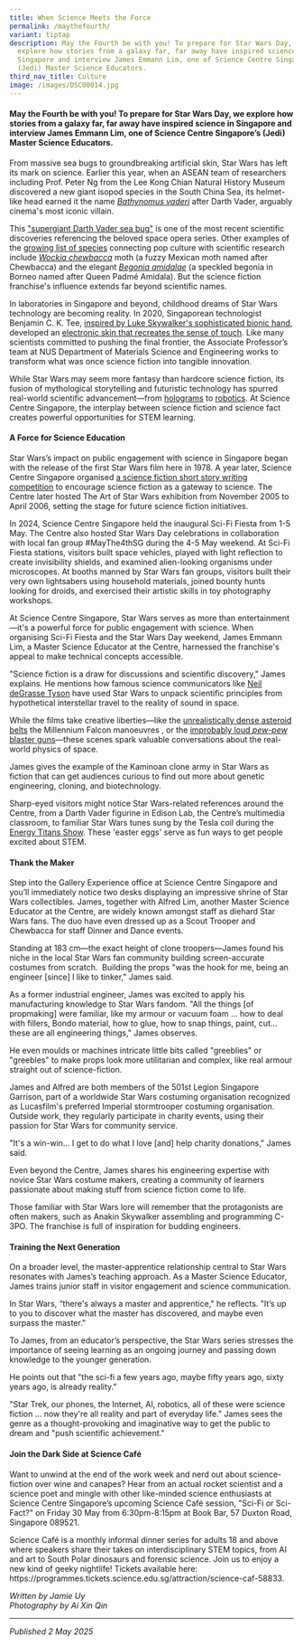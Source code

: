 ```yaml
---
title: When Science Meets the Force
permalink: /maythefourth/
variant: tiptap
description: May the Fourth be with you! To prepare for Star Wars Day, we
  explore how stories from a galaxy far, far away have inspired science in
  Singapore and interview James Emmann Lim, one of Science Centre Singapore’s
  (Jedi) Master Science Educators.
third_nav_title: Culture
image: /images/DSC00014.jpg
---
```

<h4>May the Fourth be with you! To prepare for Star Wars Day, we explore how stories from a galaxy far, far away have inspired science in Singapore and interview James Emmann Lim, one of Science Centre Singapore’s (Jedi) Master Science Educators.</h4>
<p>From massive sea bugs to groundbreaking artificial skin, Star Wars has
left its mark on science. Earlier this year, when an ASEAN team of researchers
including Prof. Peter Ng from the Lee Kong Chian Natural History Museum
discovered a new giant isopod species in the South China Sea, its helmet-like
head earned it the name <em><a href="https://lkcnhm.nus.edu.sg/meet-darth-vader-a-collaborative-discovery-across-borders/" rel="noopener noreferrer nofollow" target="_blank">Bathynomus vaderi</a></em> after
Darth Vader, arguably cinema's most iconic villain.</p>
<p>This <a href="https://www.livescience.com/animals/crustaceans/new-supergiant-darth-vader-sea-bug-discovered-in-south-china-sea-and-its-absolutely-massive" rel="noopener noreferrer nofollow" target="_blank">"supergiant Darth Vader sea bug"</a> is
one of the most recent scientific discoveries referencing the beloved space
opera series. Other examples of the <a href="https://en.wikipedia.org/wiki/List_of_organisms_named_after_the_Star_Wars_series" rel="noopener noreferrer nofollow" target="_blank">growing list of species</a> connecting
pop culture with scientific research include <em><a href="https://doi.org/10.4289/0013-8797-111.1.166" rel="noopener noreferrer nofollow" target="_blank">Wockia chewbacca</a></em> moth
(a fuzzy Mexican moth named after Chewbacca) and the elegant <em><a href="https://begonia.wiki/index.php/Begonia_amidalae" rel="noopener noreferrer nofollow" target="_blank">Begonia amidalae</a></em> (a
speckled begonia in Borneo named after Queen Padmé Amidala). But the science
fiction franchise's influence extends far beyond scientific names.</p>
<p>In laboratories in Singapore and beyond, childhood dreams of Star Wars
technology are becoming reality. In 2020, Singaporean technologist Benjamin
C. K. Tee, <a href="https://edition.cnn.com/2018/03/21/health/benjamin-tee-tomorrows-hero/index.html" rel="noopener noreferrer nofollow" target="_blank">inspired by Luke Skywalker's sophisticated bionic hand</a>,
developed an <a href="https://nus.edu.sg/alumnet/thealumnus/issue-126/perspectives/frontiers/searching-for-a-new-sensation" rel="noopener noreferrer nofollow" target="_blank">electronic skin that recreates the sense of touch</a>.
Like many scientists committed to pushing the final frontier, the Associate
Professor’s team at NUS Department of Materials Science and Engineering
works to transform what was once science fiction into tangible innovation.</p>
<p>While Star Wars may seem more fantasy than hardcore science fiction, its
fusion of mythological storytelling and futuristic technology has spurred
real-world scientific advancement—from <a href="https://www.sciencealert.com/scientists-have-created-star-wars-style-holograms-in-the-lab" rel="noopener noreferrer nofollow" target="_blank">holograms</a> to
<a href="https://www.techradar.com/computing/artificial-intelligence/nvidia-google-and-disneys-ai-powered-star-wars-robot-is-absolutely-the-droid-ive-been-looking-for" rel="noopener noreferrer nofollow" target="_blank">robotics</a>. At Science Centre Singapore, the interplay between science
fiction and science fact creates powerful opportunities for STEM learning.</p>
<h4><strong>A Force for Science Education</strong></h4>
<p>Star Wars’s impact on public engagement with science in Singapore began
with the release of the first Star Wars film here in 1978. A year later,
Science Centre Singapore organised <a href="https://biblioasia.nlb.gov.sg/vol-13/issue-2/jul-sep-2017/sci-fi-in-singapore/" rel="noopener noreferrer nofollow" target="_blank">a science fiction short story writing competition</a> to
encourage science fiction as a gateway to science. The Centre later hosted
The Art of Star Wars exhibition from November 2005 to April 2006, setting
the stage for future science fiction initiatives.</p>
<p>In 2024, Science Centre Singapore held the inaugural Sci-Fi Fiesta from
1-5 May. The Centre also hosted Star Wars Day celebrations in collaboration
with local fan group #MayThe4thSG during the 4-5 May weekend. At Sci-Fi
Fiesta stations, visitors built space vehicles, played with light reflection
to create invisibility shields, and examined alien-looking organisms under
microscopes. At booths manned by Star Wars fan groups, visitors built their
very own lightsabers using household materials, joined bounty hunts looking
for droids, and exercised their artistic skills in toy photography workshops.</p>
<p>At Science Centre Singapore, Star Wars serves as more than entertainment—it's
a powerful force for public engagement with science. When organising Sci-Fi
Fiesta and the Star Wars Day weekend, James Emmann Lim, a Master Science
Educator at the Centre, harnessed the franchise's appeal to make technical
concepts accessible.</p>
<p>"Science fiction is a draw for discussions and scientific discovery,"
James explains. He mentions how famous science communicators like <a href="https://screenrant.com/neil-degrasse-tyson-star-wars-scientific-accuracy/" rel="noopener noreferrer nofollow" target="_blank">Neil deGrasse Tyson</a> have
used Star Wars to unpack scientific principles from hypothetical interstellar
travel to the reality of sound in space.</p>
<p>While the films take creative liberties—like the <a href="https://warwick.ac.uk/news/knowledgecentre/science/maths-statistics/starwarsasteroid" rel="noopener noreferrer nofollow" target="_blank">unrealistically dense asteroid belts</a> the
Millennium Falcon manoeuvres , or the <a href="https://www.bbc.com/news/magazine-24518305" rel="noopener noreferrer nofollow" target="_blank">improbably loud </a><em><a href="https://www.bbc.com/news/magazine-24518305" rel="noopener noreferrer nofollow" target="_blank">pew-pew</a></em>
<a href="https://www.bbc.com/news/magazine-24518305" rel="noopener noreferrer nofollow" target="_blank">blaster guns</a>—these scenes spark valuable conversations about the real-world
physics of space.</p>
<p>James gives the example of the Kaminoan clone army in Star Wars as fiction
that can get audiences curious to find out more about genetic engineering,
cloning, and biotechnology.</p>
<p>Sharp-eyed visitors might notice Star Wars-related references around the
Centre, from a Darth Vader figurine in Edison Lab, the Centre’s multimedia
classroom, to familiar Star Wars tunes sung by the Tesla coil during the
<a href="https://www.science.edu.sg/whats-on/shows-demonstrations/energy-titans-show" rel="noopener noreferrer nofollow" target="_blank">Energy Titans Show</a>. These 'easter eggs' serve as fun ways to get people
excited about STEM.</p>
<h4><strong>Thank the Maker</strong></h4>
<p>Step into the Gallery Experience office at Science Centre Singapore and
you’ll immediately notice two desks displaying an impressive shrine of
Star Wars collectibles. James, together with Alfred Lim, another Master
Science Educator at the Centre, are widely known amongst staff as diehard
Star Wars fans. The duo have even dressed up as a Scout Trooper and Chewbacca
for staff Dinner and Dance events.</p>
<p>Standing at 183 cm—the exact height of clone troopers—James found his
niche in the local Star Wars fan community building screen-accurate costumes
from scratch. &nbsp;Building the props "was the hook for me, being an engineer
[since] I like to tinker," James said.&nbsp;</p>
<p>As a former industrial engineer, James&nbsp;was excited to apply his manufacturing
knowledge to Star Wars fandom. "All the things [of propmaking] were familiar,
like my armour or vacuum foam ... how to deal with fillers, Bondo material,
how to glue, how to snap things, paint, cut… these are all engineering
things," James observes.</p>
<p>He even moulds or machines intricate little bits called "greeblies" or
"greebles" to make props look more utilitarian and complex, like real armour
straight out of science-fiction.&nbsp;</p>
<p>James and Alfred are both members of the 501st Legion Singapore Garrison,
part of a worldwide Star Wars costuming organisation recognized as Lucasfilm's
preferred Imperial stormtrooper costuming organisation. Outside work, they
regularly participate in charity events, using their passion for Star Wars
for community service.</p>
<p>"It's a win-win... I get to do what I love [and] help charity donations,"
James said.</p>
<p>Even beyond the Centre, James shares his engineering expertise with novice
Star Wars costume makers, creating a community of learners passionate about
making stuff from science fiction come to life.</p>
<p>Those familiar with Star Wars lore will remember that the protagonists
are often makers, such as Anakin Skywalker assembling and programming C-3PO.
The franchise is full of inspiration for budding engineers.</p>
<h4><strong>Training the Next Generation</strong></h4>
<p>On a broader level, the master-apprentice relationship central to Star
Wars resonates with James’s teaching approach. As a Master Science Educator,
James trains junior staff in visitor engagement and science communication.</p>
<p>In Star Wars, “there's always a master and apprentice," he reflects. "It’s
up to you to discover what the master has discovered, and maybe even surpass
the master."</p>
<p>To James, from an educator’s perspective, the Star Wars series stresses
the importance of seeing learning as an ongoing journey and passing down
knowledge to the younger generation.</p>
<p>He points out that "the sci-fi a few years ago, maybe fifty years ago,
sixty years ago, is already reality."&nbsp;</p>
<p>"Star Trek, our phones, the Internet, AI, robotics, all of these were
science fiction ... now they're all reality and part of everyday life."
James sees the genre as a thought-provoking and imaginative way to get
the public to dream and "push scientific achievement."&nbsp;</p>
<h4><strong>Join the Dark Side at Science Café</strong></h4>
<p>Want to unwind at the end of the work week and nerd out about science-fiction
over wine and canapes? Hear from an actual rocket scientist and a science
poet and mingle with other like-minded science enthusiasts at Science Centre
Singapore’s upcoming Science Café session, "Sci-Fi or Sci-Fact?" on Friday
30 May from 6:30pm-8:15pm at Book Bar, 57 Duxton Road, Singapore 089521.</p>
<p>Science Café is a monthly informal dinner series for adults 18 and above
where speakers share their takes on interdisciplinary STEM topics, from
AI and art to South Polar dinosaurs and forensic science. Join us to enjoy
a new kind of geeky nightlife! Tickets available here: <a rel="noopener noreferrer nofollow" target="_blank">https://programmes.tickets.science.edu.sg/attraction/science-caf-58833</a>.</p>
<p><em>Written by Jamie Uy<br>Photography by Ai Xin Qin</em>
</p>
<hr>
<p><em>Published 2 May 2025</em>
</p>
<p></p>